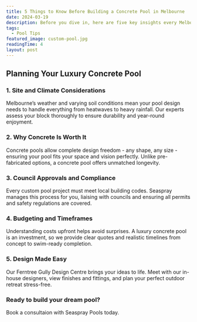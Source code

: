 ```yaml
---
title: 5 Things to Know Before Building a Concrete Pool in Melbourne
date: 2024-03-19
description: Before you dive in, here are five key insights every Melbourne homeowner should know.
tags:
  - Pool Tips
featured_image: custom-pool.jpg
readingTime: 4
layout: post
---
```


## Planning Your Luxury Concrete Pool

### 1. Site and Climate Considerations

Melbourne’s weather and varying soil conditions mean your pool design needs to handle everything from heatwaves to heavy rainfall. Our experts assess your block thoroughly to ensure durability and year-round enjoyment.

### 2. Why Concrete Is Worth It

Concrete pools allow complete design freedom - any shape, any size - ensuring your pool fits your space and vision perfectly. Unlike pre-fabricated options, a concrete pool offers unmatched longevity.

### 3. Council Approvals and Compliance

Every custom pool project must meet local building codes. Seaspray manages this process for you, liaising with councils and ensuring all permits and safety regulations are covered.

### 4. Budgeting and Timeframes

Understanding costs upfront helps avoid surprises. A luxury concrete pool is an investment, so we provide clear quotes and realistic timelines from concept to swim-ready completion.

### 5. Design Made Easy

Our Ferntree Gully Design Centre brings your ideas to life. Meet with our in-house designers, view finishes and fittings, and plan your perfect outdoor retreat stress-free.

### Ready to build your dream pool?

Book a consultaion with Seaspray Pools today.
